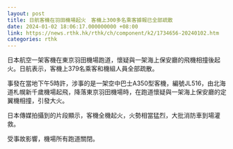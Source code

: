 ```yaml
---
layout: post
title: 日航客機在羽田機場起火　客機上300多名乘客據報已全部疏散
date: 2024-01-02 18:06:17.000000000 +08:00
link: https://news.rthk.hk/rthk/ch/component/k2/1734656-20240102.htm
categories: rthk
---
```


日本航空一架客機在東京羽田機場跑道，懷疑與一架海上保安廳的飛機相撞後起火。日航表示，客機上379名乘客和機組人員全部疏散。

事發在當地下午5時許，涉事的是一架空中巴士A350型客機，編號JL516，由北海道札幌新千歲機場起飛，降落東京羽田機場時，在跑道懷疑與一架海上保安廳的定翼機相撞，引發大火。

日本傳媒拍攝到的片段顯示，客機全機起火，火勢相當猛烈，大批消防車到場灌救。

受事故影響，機場所有跑道關閉。
